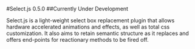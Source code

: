#Select.js 0.5.0
##Currently Under Development

Select.js is a light-weight select box replacement plugin that allows hardware accelerated animations and effects, as well as total css customization. It also aims to retain semantic structure as it replaces and offers end-points for reactionary methods to be fired off.